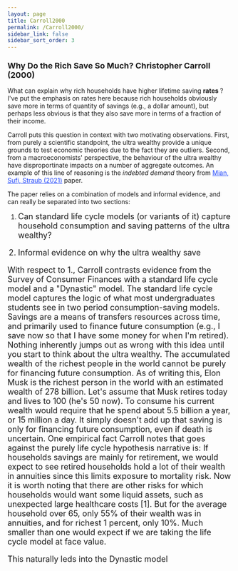 ```yaml
---
layout: page
title: Carroll2000
permalink: /Carroll2000/
sidebar_link: false
sidebar_sort_order: 3
---
```


### <font size="4">  Why Do the Rich Save So Much? Christopher Carroll (2000)  </font>

What can explain why rich households have higher lifetime saving <b> rates </b>? I've put the emphasis on rates here because rich households obviously save more in terms of quantity of savings (e.g., a dollar amount), but perhaps less obvious is that they also save more in terms of a fraction of their income.

Carroll puts this question in context with two motivating observations. First, from purely a scientific standpoint, the ultra wealthy provide a unique grounds to test economic theories due to the fact they are outliers. Second, from a macroeconomists' perspective, the behaviour of the ultra wealthy have disproportinate impacts on a number of aggregate outcomes. An example of this line of reasoning is the <i> indebted demand </i> theory from <a href="https://academic.oup.com/qje/article-abstract/136/4/2243/6164883" style="color:#1F45FC" target="blank">Mian, Sufi, Straub (2021)</a> paper.

The paper relies on a combination of models and informal evidence, and can really be separated into two sections:

<ol>

<font size="4"> <li> Can standard life cycle models (or variants of it) capture household consumption and saving patterns of the ultra wealthy? </li>

<font size="4"> <li> Informal evidence on why the ultra wealthy save </li>

</ol>

With respect to 1., Carroll contrasts evidence from the Survey of Consumer Finances with a standard life cycle model and a "Dynastic" model. The standard life cycle model captures the logic of what most undergraduates students see in two period consumption-saving models. Savings are a means of transfers resources across time, and primarily used to finance future consumption (e.g., I save now so that I have some money for when I'm retired). Nothing inherently jumps out as wrong with this idea until you start to think about the ultra wealthy. The accumulated wealth of the richest people in the world cannot be purely for financing future consumption. As of writing this, Elon Musk is the richest person in the world with an estimated wealth of 278 billion. Let's assume that Musk retires today and lives to 100 (he's 50 now). To consume his current wealth would require that he spend about 5.5 billion a year, or 15 million a day. It simply doesn't add up that saving is only for financing future consumption, even if death is uncertain. One empirical fact Carroll notes that goes against the purely life cycle hypothesis narrative is: If households savings are mainly for retirement, we would expect to see retired households hold a lot of their wealth in annuities since this limits exposure to mortality risk. Now it is worth noting that there are other risks for which households would want some liquid assets, such as unexpected large healthcare costs [1]. But for the average household over 65, only 55% of their wealth was in annuities, and for richest 1 percent, only 10%. Much smaller than one would expect if we are taking the life cycle model at face value.

This naturally leds into the Dynastic model
